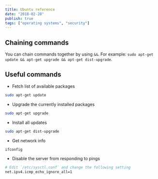 ```yaml
---
title: Ubuntu reference
date: "2018-02-28"
publish: true
tags: ["operating systems", "security"]
---
```


## Chaining commands

You can chain commands together by using `&&`. For example: `sudo apt-get update && apt-get upgrade && apt-get dist-upgrade`.

## Useful commands

- Fetch list of available packages

```bash
sudo apt-get update
```

- Upgrade the currently installed packages

```bash
sudo apt-get upgrade
```

- Install all updates

```bash
sudo apt-get dist-upgrade
```

- Get network info

```bash
ifconfig
```

- Disable the server from responding to pings

```bash
# Edit `/etc/sysctl.conf` and change the following setting
net.ipv4.icmp_echo_ignore_all=1
```
